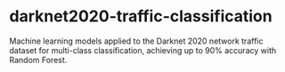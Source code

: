 # darknet2020-traffic-classification
Machine learning models applied to the Darknet 2020 network traffic dataset for multi-class classification, achieving up to 90% accuracy with Random Forest.
